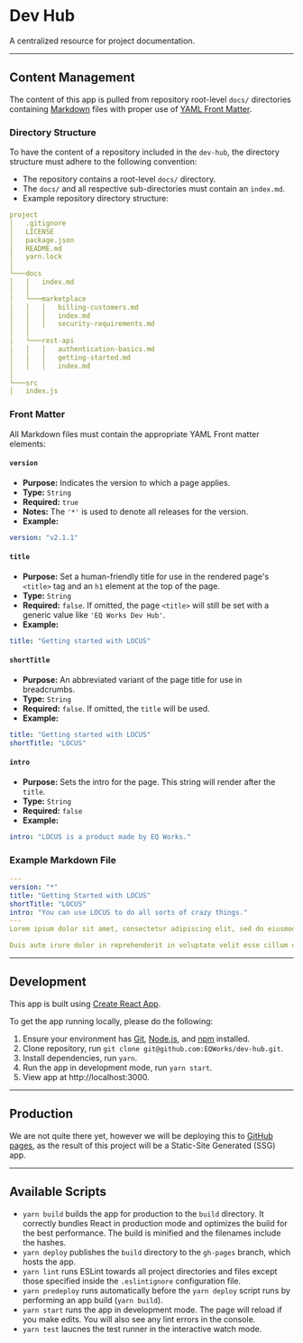 # Dev Hub

A centralized resource for project documentation.

---

## Content Management

The content of this app is pulled from repository root-level `docs/` directories containing [Markdown](https://guides.github.com/features/mastering-markdown/) files with proper use of [YAML Front Matter](https://jekyllrb.com/docs/front-matter/).

### Directory Structure

To have the content of a repository included in the `dev-hub`, the directory structure must adhere to the following convention:

- The repository contains a root-level `docs/` directory.
- The `docs/` and all respective sub-directories must contain an `index.md`.
- Example repository directory structure:

```yaml
project
│   .gitignore
│   LICENSE
│   package.json
│   README.md
│   yarn.lock
│
└───docs
│   │   index.md
│   │
│   └───marketplace
│   │   │   billing-customers.md
│   │   │   index.md
│   │   │   security-requirements.md
│   │
│   └───rest-api
│   │   │   authentication-basics.md
│   │   │   getting-started.md
│   │   │   index.md
│
└───src
│   index.js
```

### Front Matter

All Markdown files must contain the appropriate YAML Front matter elements:

#### `version`

- **Purpose:** Indicates the version to which a page applies.
- **Type:** `String`
- **Required:** `true`
- **Notes:** The `'*'` is used to denote all releases for the version.
- **Example:**

```yaml
version: "v2.1.1"
```

#### `title`

- **Purpose:** Set a human-friendly title for use in the rendered page's `<title>` tag and an `h1` element at the top of the page.
- **Type:** `String`
- **Required:** `false`. If omitted, the page `<title>` will still be set with a generic value like `'EQ Works Dev Hub'`.
- **Example:**

```yaml
title: "Getting started with LOCUS"
```

#### `shortTitle`

- **Purpose:** An abbreviated variant of the page title for use in breadcrumbs.
- **Type:** `String`
- **Required:** `false`. If omitted, the `title` will be used.
- **Example:**

```yaml
title: "Getting started with LOCUS"
shortTitle: "LOCUS"
```

#### `intro`

- **Purpose:** Sets the intro for the page. This string will render after the `title`.
- **Type:** `String`
- **Required:** `false`
- **Example:**

```yaml
intro: "LOCUS is a product made by EQ Works."
```

### Example Markdown File

```yaml
---
version: "*"
title: "Getting Started with LOCUS"
shortTitle: "LOCUS"
intro: "You can use LOCUS to do all sorts of crazy things."
---
Lorem ipsum dolor sit amet, consectetur adipiscing elit, sed do eiusmod tempor incididunt ut labore et dolore magna aliqua. Ut enim ad minim veniam, quis nostrud exercitation ullamco laboris nisi ut aliquip ex ea commodo consequat.

Duis aute irure dolor in reprehenderit in voluptate velit esse cillum dolore eu fugiat nulla pariatur. Excepteur sint occaecat cupidatat non proident, sunt in culpa qui officia deserunt mollit anim id est laborum.
```

---

## Development

This app is built using [Create React App](https://github.com/facebook/create-react-app).

To get the app running locally, please do the following:

1. Ensure your environment has [Git](https://git-scm.com/), [Node.js](https://nodejs.org/en/), and [npm](https://www.npmjs.com/) installed.
2. Clone repository, run `git clone git@github.com:EQWorks/dev-hub.git`.
3. Install dependencies, run `yarn`.
4. Run the app in development mode, run `yarn start`.
5. View app at http://localhost:3000.

---

## Production

We are not quite there yet, however we will be deploying this to [GitHub pages](https://pages.github.com/), as the result of this project will be a Static-Site Generated (SSG) app.

---

## Available Scripts

- `yarn build` builds the app for production to the `build` directory. It correctly bundles React in production mode and optimizes the build for the best performance. The build is minified and the filenames include the hashes.
- `yarn deploy` publishes the `build` directory to the `gh-pages` branch, which hosts the app.
- `yarn lint` runs ESLint towards all project directories and files except those specified inside the `.eslintignore` configuration file.
- `yarn predeploy` runs automatically before the `yarn deploy` script runs by performing an app build (`yarn build`).
- `yarn start` runs the app in development mode. The page will reload if you make edits. You will also see any lint errors in the console.
- `yarn test` laucnes the test runner in the interactive watch mode.
